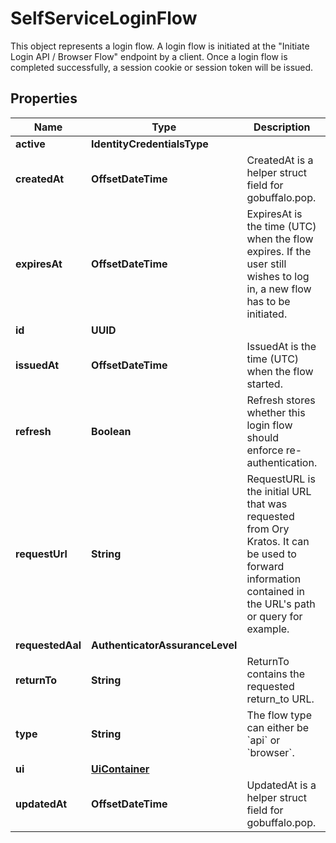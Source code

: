 

# SelfServiceLoginFlow

This object represents a login flow. A login flow is initiated at the \"Initiate Login API / Browser Flow\" endpoint by a client.  Once a login flow is completed successfully, a session cookie or session token will be issued.

## Properties

Name | Type | Description | Notes
------------ | ------------- | ------------- | -------------
**active** | **IdentityCredentialsType** |  |  [optional]
**createdAt** | **OffsetDateTime** | CreatedAt is a helper struct field for gobuffalo.pop. |  [optional]
**expiresAt** | **OffsetDateTime** | ExpiresAt is the time (UTC) when the flow expires. If the user still wishes to log in, a new flow has to be initiated. | 
**id** | **UUID** |  | 
**issuedAt** | **OffsetDateTime** | IssuedAt is the time (UTC) when the flow started. | 
**refresh** | **Boolean** | Refresh stores whether this login flow should enforce re-authentication. |  [optional]
**requestUrl** | **String** | RequestURL is the initial URL that was requested from Ory Kratos. It can be used to forward information contained in the URL&#39;s path or query for example. | 
**requestedAal** | **AuthenticatorAssuranceLevel** |  |  [optional]
**returnTo** | **String** | ReturnTo contains the requested return_to URL. |  [optional]
**type** | **String** | The flow type can either be &#x60;api&#x60; or &#x60;browser&#x60;. | 
**ui** | [**UiContainer**](UiContainer.md) |  | 
**updatedAt** | **OffsetDateTime** | UpdatedAt is a helper struct field for gobuffalo.pop. |  [optional]



